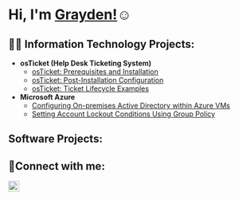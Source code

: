 <h1>Hi, I'm <a href="https://www.linkedin.com/in/grayden-cooper/">Grayden!</a>☺</h1>

<h2>👨‍💻 Information Technology Projects:</h2>

- <b>osTicket (Help Desk Ticketing System)</b>
  - [osTicket: Prerequisites and Installation](https://github.com/graydencooper/osticket-prereqs)
  - [osTicket: Post-Installation Configuration](https://github.com/graydencooper/post-install-config)
  - [osTicket: Ticket Lifecycle Examples](https://github.com/graydencooper/ticket-lifecycle)
- <b>Microsoft Azure</b>
  - [Configuring On-premises Active Directory within Azure VMs](https://github.com/graydencooper/configure-ad)
  - [Setting Account Lockout Conditions Using Group Policy](https://github.com/graydencooper/azure-network-protocols)
<h2>Software Projects:</h2>
<h2>🤳Connect with me:</h2>

[<img align="left" alt="Josh | LinkedIn" width="22px" src="https://cdn.jsdelivr.net/npm/simple-icons@v3/icons/linkedin.svg" />][linkedin]

[linkedin]: https://www.linkedin.com/in/grayden-cooper/

<!--
**Graydencooper/graydencooper** is a ✨ _special_ ✨ repository because its `README.md` (this file) appears on your GitHub profile.

Here are some ideas to get you started:

- 🔭 I’m currently working on ...
- 🌱 I’m currently learning ...
- 👯 I’m looking to collaborate on ...
- 🤔 I’m looking for help with ...
- 💬 Ask me about ...
- 📫 How to reach me: ...
- 😄 Pronouns: ...
- ⚡ Fun fact: ...
-->
